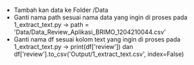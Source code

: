 - Tambah kan data ke Folder /Data
- Ganti nama path sesuai nama data yang ingin di proses pada 1_extract_text.py -> path = 'Data/Data_Review_Aplikasi_BRIMO_1204210044.csv'
- Ganti nama df sesuai kolom text yang ingin di proses pada 1_extract_text.py -> print(df['review']) dan df['review'].to_csv('Output/1_extract_text.csv', index=False)
